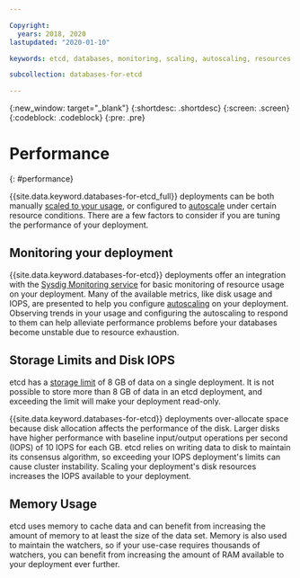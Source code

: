 ```yaml
---

Copyright:
  years: 2018, 2020
lastupdated: "2020-01-10"

keywords: etcd, databases, monitoring, scaling, autoscaling, resources

subcollection: databases-for-etcd

---
```


{:new_window: target="_blank"}
{:shortdesc: .shortdesc}
{:screen: .screen}
{:codeblock: .codeblock}
{:pre: .pre}



# Performance
{: #performance}

{{site.data.keyword.databases-for-etcd_full}} deployments can be both manually [scaled to your usage](/docs/services/databases-for-etcd?topic=databases-for-etcd-resources-scaling), or configured to [autoscale](/docs/services/databases-for-etcd?topic=databases-for-etcd-autoscaling) under certain resource conditions. There are a few factors to consider if you are tuning the performance of your deployment.

## Monitoring your deployment

{{site.data.keyword.databases-for-etcd}} deployments offer an integration with the [Sysdig Monitoring service](/docs/services/databases-for-etcd?topic=databases-for-etcd-sysdig-monitoring) for basic monitoring of resource usage on your deployment. Many of the available metrics, like disk usage and IOPS, are presented to help you configure [autoscaling](/docs/services/databases-for-etcd?topic=databases-for-etcd-autoscaling) on your deployment. Observing trends in your usage and configuring the autoscaling to respond to them can help alleviate performance problems before your databases become unstable due to resource exhaustion.

## Storage Limits and Disk IOPS

etcd has a [storage limit](https://coreos.com/etcd/docs/latest/dev-guide/limit.html) of 8 GB of data on a single deployment. It is not possible to store more than 8 GB of data in an etcd deployment, and exceeding the limit will make your deployment read-only.

{{site.data.keyword.databases-for-etcd}} deployments over-allocate space because disk allocation affects the performance of the disk. Larger disks have higher performance with baseline input/output operations per second (IOPS) of 10 IOPS for each GB. etcd relies on writing data to disk to maintain its consensus algorithm, so exceeding your IOPS deployment's limits can cause cluster instability. Scaling your deployment's disk resources increases the IOPS available to your deployment.

## Memory Usage

etcd uses memory to cache data and can benefit from increasing the amount of memory to at least the size of the data set. Memory is also used to maintain the watchers, so if your use-case requires thousands of watchers, you can benefit from increasing the amount of RAM available to your deployment ever further.